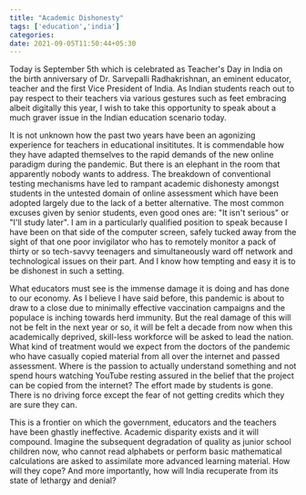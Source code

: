 ```yaml
---
title: "Academic Dishonesty"
tags: ['education','india']
categories: 
date: 2021-09-05T11:50:44+05:30
---
```


Today is September 5th which is celebrated as Teacher's Day in India on the birth anniversary of Dr. Sarvepalli Radhakrishnan, an eminent educator, teacher and the first Vice President of India. As Indian students reach out to pay respect to their teachers via various gestures such as feet embracing albeit digitally this year, I wish to take this opportunity to speak about a much graver issue in the Indian education scenario today.  

It is not unknown how the past two years have been an agonizing experience for teachers in educational insititutes. It is commendable how they have adapted themselves to the rapid demands of the new online paradigm during the pandemic. But there is an elephant in the room that apparently nobody wants to address. The breakdown of conventional testing mechanisms have led to rampant academic dishonesty amongst students in the untested domain of online assessment which have been adopted largely due to the lack of a better alternative. The most common excuses given by senior students, even good ones are: "It isn't serious" or "I'll study later". I am in a particularly qualified position to speak because I have been on that side of the computer screen, safely tucked away from the sight of that one poor invigilator who has to remotely monitor a pack of thirty or so tech-savvy teenagers and simultaneously ward off network and technological issues on their part. And I know how tempting and easy it is to be dishonest in such a setting.    

What educators must see is the immense damage it is doing and has done to our economy. As I believe I have said before, this pandemic is about to draw to a close due to minimally effective vaccination campaigns and the populace is inching towards herd immunity. But the real damage of this will not be felt in the next year or so, it will be felt a decade from now when this academically deprived, skill-less workforce will be asked to lead the nation. What kind of treatment would we expect from the doctors of the pandemic who have casually copied material from all over the internet and passed assessment. Where is the passion to actually understand something and not spend hours watching YouTube resting assured in the belief that the project can be copied from the internet? The effort made by students is gone. There is no driving force except the fear of not getting credits which they are sure they can.   

This is a frontier on which the government, educators and the teachers have been ghastly ineffective. Academic disparity exists and it will compound. Imagine the subsequent degradation of quality as junior school children now, who cannot read alphabets or perform basic mathematical calculations are asked to assimilate more advanced learning material. How will they cope? And more importantly, how will India recuperate from its state of lethargy and denial?   



